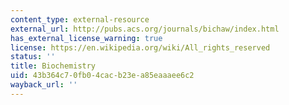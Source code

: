 ```yaml
---
content_type: external-resource
external_url: http://pubs.acs.org/journals/bichaw/index.html
has_external_license_warning: true
license: https://en.wikipedia.org/wiki/All_rights_reserved
status: ''
title: Biochemistry
uid: 43b364c7-0fb0-4cac-b23e-a85eaaaee6c2
wayback_url: ''
---
```

